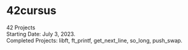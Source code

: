 # 42cursus
42 Projects<br>
Starting Date: July 3, 2023.<br>
Completed Projects: libft, ft_printf, get_next_line, so_long, push_swap.
